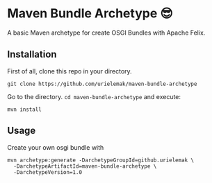 # Maven Bundle Archetype 😎

A basic Maven archetype for create OSGI Bundles with Apache Felix.

## Installation
First of all, clone this repo in your directory.

    git clone https://github.com/urielemak/maven-bundle-archetype

Go to the directory. `cd maven-bundle-archetype` and execute:

    mvn install

## Usage
Create your own osgi bundle with

    mvn archetype:generate -DarchetypeGroupId=github.urielemak \
      -DarchetypeArtifactId=maven-bundle-archetype \
      -DarchetypeVersion=1.0
